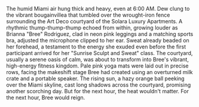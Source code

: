 The humid Miami air hung thick and heavy, even at 6:00 AM.  Dew clung to the vibrant bougainvillea that tumbled over the wrought-iron fence surrounding the Art Deco courtyard of the Solara Luxury Apartments.  A rhythmic thump-thump-thump echoed from within, growing louder as Brianna "Bree"  Rodriguez, clad in neon pink leggings and a matching sports bra, adjusted the microphone clipped to her ear.  Sweat already beaded on her forehead, a testament to the energy she exuded even before the first participant arrived for her "Sunrise Sculpt and Sweat" class.  The courtyard, usually a serene oasis of calm, was about to transform into Bree's vibrant, high-energy fitness kingdom.  Pale pink yoga mats were laid out in precise rows, facing the makeshift stage Bree had created using an overturned milk crate and a portable speaker.  The rising sun, a hazy orange ball peeking over the Miami skyline, cast long shadows across the courtyard, promising another scorching day. But for the next hour, the heat wouldn't matter.  For the next hour, Bree would reign.
